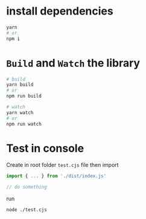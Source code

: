 # install dependencies

```bash
yarn
# or
npm i
```

# `Build` and `Watch` the library

```bash
# build
yarn build
# or
npm run build

# watch
yarn watch
# or
npm run watch
```

# Test in console

Create in root folder `test.cjs` file then import

```js
import { ... } from './dist/index.js'

// do something
```

run

```bash
node ./test.cjs
```
